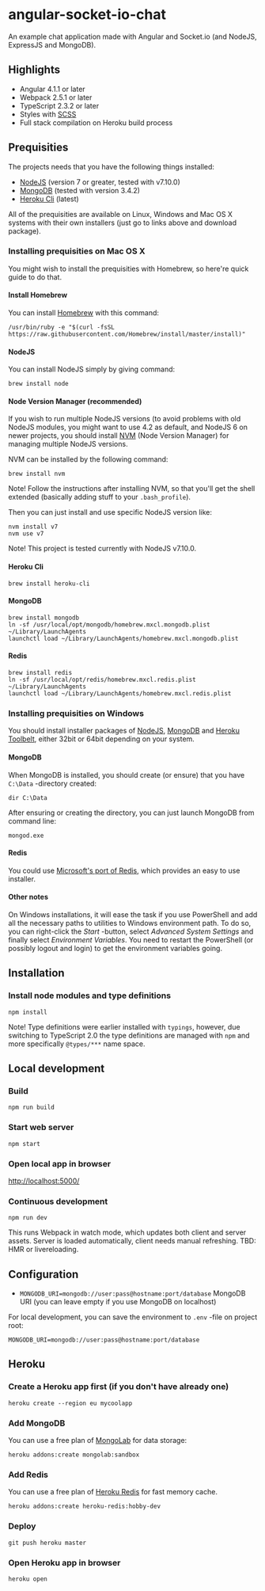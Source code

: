 # angular-socket-io-chat

An example chat application made with Angular and Socket.io (and NodeJS, ExpressJS and MongoDB).

## Highlights

- Angular 4.1.1 or later
- Webpack 2.5.1 or later
- TypeScript 2.3.2 or later
- Styles with [SCSS](http://sass-lang.com/)
- Full stack compilation on Heroku build process

## Prequisities

The projects needs that you have the following things installed:

- [NodeJS](https://nodejs.org/) (version 7 or greater, tested with v7.10.0)
- [MongoDB](https://www.mongodb.com/) (tested with version 3.4.2)
- [Heroku Cli](https://devcenter.heroku.com/articles/heroku-cli) (latest)

All of the prequisities are available on Linux, Windows and Mac OS X systems with their own installers (just go to links above and download package).

### Installing prequisities on Mac OS X

You might wish to install the prequisities with Homebrew, so here're quick guide to do that.

#### Install Homebrew

You can install [Homebrew](http://brew.sh/) with this command:

```
/usr/bin/ruby -e "$(curl -fsSL https://raw.githubusercontent.com/Homebrew/install/master/install)"
```

#### NodeJS

You can install NodeJS simply by giving command:

```
brew install node
```

#### Node Version Manager (recommended)

If you wish to run multiple NodeJS versions (to avoid problems with old NodeJS modules, you might want to use 4.2 as default, and NodeJS 6 on newer projects, you should install [NVM](https://github.com/creationix/nvm) (Node Version Manager) for managing multiple NodeJS versions.

NVM can be installed by the following command:

```
brew install nvm
```

Note! Follow the instructions after installing NVM, so that you'll get the shell extended (basically adding stuff to your `.bash_profile`).

Then you can just install and use specific NodeJS version like:

```
nvm install v7
nvm use v7
```

Note! This project is tested currently with NodeJS v7.10.0.

#### Heroku Cli

```
brew install heroku-cli
```

#### MongoDB

```
brew install mongodb
ln -sf /usr/local/opt/mongodb/homebrew.mxcl.mongodb.plist ~/Library/LaunchAgents
launchctl load ~/Library/LaunchAgents/homebrew.mxcl.mongodb.plist
```

#### Redis

```
brew install redis
ln -sf /usr/local/opt/redis/homebrew.mxcl.redis.plist ~/Library/LaunchAgents
launchctl load ~/Library/LaunchAgents/homebrew.mxcl.redis.plist
```

### Installing prequisities on Windows

You should install installer packages of [NodeJS](https://nodejs.org/en/download/current/), [MongoDB](https://www.mongodb.com/download-center) and [Heroku Toolbelt](https://toolbelt.heroku.com/windows), either 32bit or 64bit depending on your system.

#### MongoDB

When MongoDB is installed, you should create (or ensure) that you have `C:\Data` -directory created:

```
dir C:\Data
```

After ensuring or creating the directory, you can just launch MongoDB from command line:

```
mongod.exe
```

#### Redis

You could use [Microsoft's port of Redis](https://github.com/MSOpenTech/redis/releases), which provides an easy to use installer.

#### Other notes

On Windows installations, it will ease the task if you use PowerShell and add all the necessary paths to utilities to Windows environment path. To do so, you can right-click the *Start* -button, select *Advanced System Settings* and finally select *Environment Variables*. You need to restart the PowerShell (or possibly logout and login) to get the environment variables going.

## Installation

### Install node modules and type definitions

```
npm install
```

Note! Type definitions were earlier installed with `typings`, however, due switching to TypeScript 2.0 the type definitions are managed with `npm` and more specifically `@types/***` name space.

## Local development

### Build

```
npm run build
```

### Start web server

```
npm start
```

### Open local app in browser

[http://localhost:5000/](http://localhost:5000/)

### Continuous development

```
npm run dev
```

This runs Webpack in watch mode, which updates both client and server assets. Server is loaded automatically, client needs manual refreshing. TBD: HMR or livereloading.

## Configuration

- `MONGODB_URI=mongodb://user:pass@hostname:port/database` MongoDB URI (you can leave empty if you use MongoDB on localhost)

For local development, you can save the environment to `.env` -file on project root:

```
MONGODB_URI=mongodb://user:pass@hostname:port/database
```

## Heroku

### Create a Heroku app first (if you don't have already one)

```
heroku create --region eu mycoolapp
```

### Add MongoDB

You can use a free plan of [MongoLab](https://elements.heroku.com/addons/mongolab) for data storage:

```
heroku addons:create mongolab:sandbox
```

### Add Redis

You can use a free plan of [Heroku Redis](https://elements.heroku.com/addons/heroku-redis) for fast memory cache.

```
heroku addons:create heroku-redis:hobby-dev
```

### Deploy

```
git push heroku master
```

### Open Heroku app in browser

```
heroku open
```

